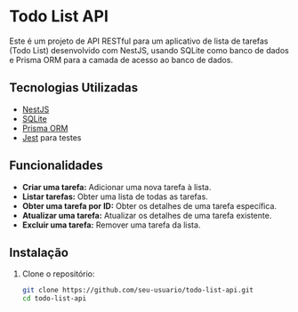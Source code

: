 # Todo List API

Este é um projeto de API RESTful para um aplicativo de lista de tarefas (Todo List) desenvolvido com NestJS, usando SQLite como banco de dados e Prisma ORM para a camada de acesso ao banco de dados.

## Tecnologias Utilizadas

- [NestJS](https://nestjs.com/)
- [SQLite](https://www.sqlite.org/)
- [Prisma ORM](https://www.prisma.io/)
- [Jest](https://jestjs.io/) para testes

## Funcionalidades

- **Criar uma tarefa:** Adicionar uma nova tarefa à lista.
- **Listar tarefas:** Obter uma lista de todas as tarefas.
- **Obter uma tarefa por ID:** Obter os detalhes de uma tarefa específica.
- **Atualizar uma tarefa:** Atualizar os detalhes de uma tarefa existente.
- **Excluir uma tarefa:** Remover uma tarefa da lista.

## Instalação

1. Clone o repositório:

   ```bash
   git clone https://github.com/seu-usuario/todo-list-api.git
   cd todo-list-api
